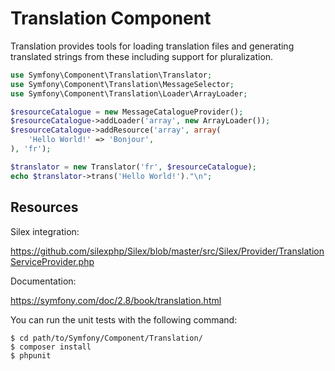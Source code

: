 Translation Component
=====================

Translation provides tools for loading translation files and generating
translated strings from these including support for pluralization.

```php
use Symfony\Component\Translation\Translator;
use Symfony\Component\Translation\MessageSelector;
use Symfony\Component\Translation\Loader\ArrayLoader;

$resourceCatalogue = new MessageCatalogueProvider();
$resourceCatalogue->addLoader('array', new ArrayLoader());
$resourceCatalogue->addResource('array', array(
    'Hello World!' => 'Bonjour',
), 'fr');

$translator = new Translator('fr', $resourceCatalogue);
echo $translator->trans('Hello World!')."\n";
```

Resources
---------

Silex integration:

https://github.com/silexphp/Silex/blob/master/src/Silex/Provider/TranslationServiceProvider.php

Documentation:

https://symfony.com/doc/2.8/book/translation.html

You can run the unit tests with the following command:

    $ cd path/to/Symfony/Component/Translation/
    $ composer install
    $ phpunit

